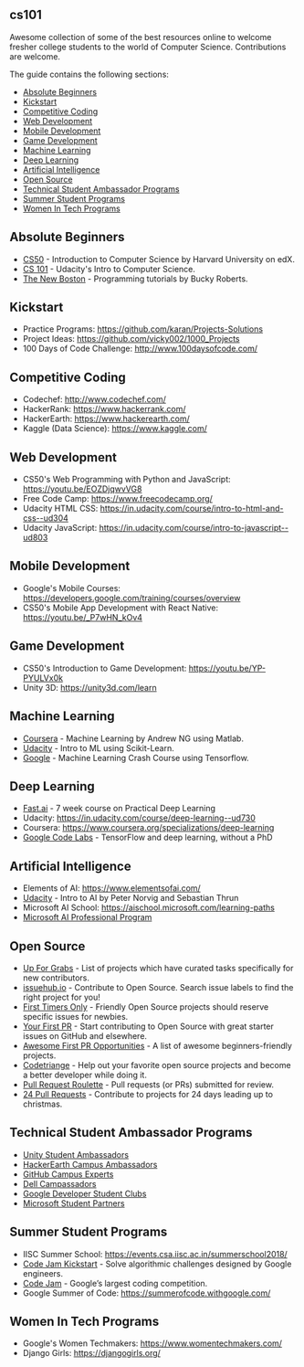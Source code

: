 ## cs101
Awesome collection of some of the best resources online to welcome fresher college students to the world of Computer Science. Contributions are welcome.  

The guide contains the following sections:
* [Absolute Beginners](#absolute-beginners)
* [Kickstart](#kickstart)
* [Competitive Coding](#competitive-coding)
* [Web Development](#web-development)
* [Mobile Development](#mobile-development)
* [Game Development](#game-development)
* [Machine Learning](#machine-learning)
* [Deep Learning](#deep-learning)
* [Artificial Intelligence](#artificial-intelligence)
* [Open Source](#open-source)
* [Technical Student Ambassador Programs](#technical-student-ambassador-programs)
* [Summer Student Programs](#summer-student-programs)
* [Women In Tech Programs](#women-in-tech-programs)

## Absolute Beginners
* [CS50](https://www.edx.org/course/cs50s-introduction-computer-science-harvardx-cs50x) - Introduction to Computer Science by Harvard University on edX.
* [CS 101](https://in.udacity.com/course/intro-to-computer-science--cs101) - Udacity's Intro to Computer Science.
* [The New Boston](https://www.youtube.com/user/thenewboston/playlists) - Programming tutorials by Bucky Roberts.

## Kickstart
* Practice Programs: <https://github.com/karan/Projects-Solutions>
* Project Ideas: <https://github.com/vicky002/1000_Projects>
* 100 Days of Code Challenge: <http://www.100daysofcode.com/>

## Competitive Coding
* Codechef: <http://www.codechef.com/>
* HackerRank: <https://www.hackerrank.com/>
* HackerEarth: <https://www.hackerearth.com/>
* Kaggle (Data Science): <https://www.kaggle.com/>

## Web Development
* CS50's Web Programming with Python and JavaScript: <https://youtu.be/EOZDjqwvVG8>
* Free Code Camp: <https://www.freecodecamp.org/>
* Udacity HTML CSS: <https://in.udacity.com/course/intro-to-html-and-css--ud304>
* Udacity JavaScript: <https://in.udacity.com/course/intro-to-javascript--ud803>

## Mobile Development
* Google's Mobile Courses: <https://developers.google.com/training/courses/overview>
* CS50's Mobile App Development with React Native: <https://youtu.be/_P7wHN_kOv4>

## Game Development
* CS50's Introduction to Game Development: <https://youtu.be/YP-PYULVx0k>
* Unity 3D: <https://unity3d.com/learn>

## Machine Learning
* [Coursera](https://www.coursera.org/learn/machine-learning) - Machine Learning by Andrew NG using Matlab.
* [Udacity](https://in.udacity.com/course/intro-to-machine-learning--ud120) - Intro to ML using Scikit-Learn.
* [Google](https://developers.google.com/machine-learning/crash-course/prereqs-and-prework) - Machine Learning Crash Course using Tensorflow.

## Deep Learning
* [Fast.ai](http://course.fast.ai/) - 7 week course on Practical Deep Learning
* Udacity: <https://in.udacity.com/course/deep-learning--ud730>
* Coursera: <https://www.coursera.org/specializations/deep-learning>
* [Google Code Labs](https://codelabs.developers.google.com/codelabs/cloud-tensorflow-mnist/#0) - TensorFlow and deep learning, without a PhD

## Artificial Intelligence
* Elements of AI: <https://www.elementsofai.com/>
* [Udacity](https://in.udacity.com/course/intro-to-artificial-intelligence--cs271) - Intro to AI by Peter Norvig and Sebastian Thrun
* Microsoft AI School: <https://aischool.microsoft.com/learning-paths>
* [Microsoft AI Professional Program](https://academy.microsoft.com/en-us/professional-program/tracks/artificial-intelligence/)

## Open Source

- [Up For Grabs](http://up-for-grabs.net/) - List of projects which have curated tasks specifically for new contributors.
- [issuehub.io](http://issuehub.io/) - Contribute to Open Source. Search issue labels to find the right project for you!
- [First Timers Only](http://www.firsttimersonly.com/) - Friendly Open Source projects should reserve specific issues for newbies.
- [Your First PR](http://yourfirstpr.github.io/) - Start contributing to Open Source with great starter issues on GitHub and elsewhere.
- [Awesome First PR Opportunities](https://github.com/MunGell/awesome-for-beginners) - A list of awesome beginners-friendly projects.
- [Codetriange](https://www.codetriage.com/) - Help out your favorite open source projects and become a better developer while doing it.
- [Pull Request Roulette](http://PullRequestRoulette.com) - Pull requests (or PRs) submitted for review.
- [24 Pull Requests](http://24pullrequests.com) - Contribute to projects for 24 days leading up to christmas.

## Technical Student Ambassador Programs
* [Unity Student Ambassadors](https://unity3d.com/student-ambassadors)
* [HackerEarth Campus Ambassadors](https://www.hackerearth.com/docs/wiki/campus/introduction/)
* [GitHub Campus Experts](https://education.github.com/students/experts)
* [Dell Campassadors](http://www.dellcampassador.com/)
* [Google Developer Student Clubs](https://docs.google.com/document/d/1ID21JDIYQ144tH0XSwOXF4nF5JWUbXIxAlmP4DWrOwU/edit)
* [Microsoft Student Partners](https://msdn.microsoft.com/en-in/microsoftstudentpartners.aspx)

## Summer Student Programs
* IISC Summer School: <https://events.csa.iisc.ac.in/summerschool2018/>
* [Code Jam Kickstart](https://code.google.com/codejam/kickstart/) - Solve algorithmic challenges designed by Google engineers.
* [Code Jam](https://code.google.com/codejam/) - Google’s largest coding competition.
* Google Summer of Code: <https://summerofcode.withgoogle.com/>

## Women In Tech Programs
* Google's Women Techmakers: <https://www.womentechmakers.com/>
* Django Girls: <https://djangogirls.org/>
